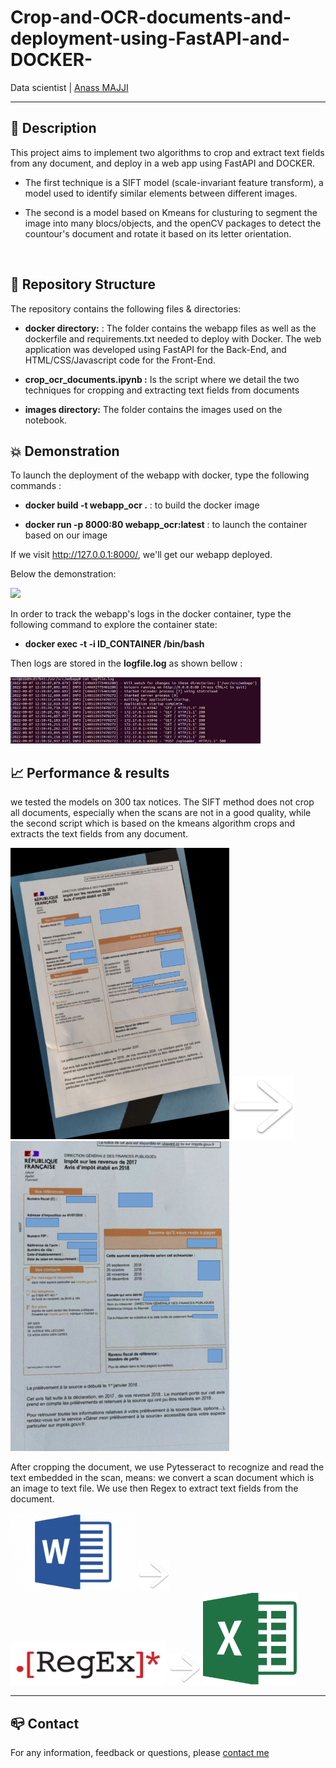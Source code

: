 # Crop-and-OCR-documents-and-deployment-using-FastAPI-and-DOCKER-

Data scientist | [Anass MAJJI](https://www.linkedin.com/in/anass-majji-729773157/)
***

## :monocle_face: Description
This project aims to implement two algorithms to crop and extract text fields from any document, and deploy in a web app using FastAPI and DOCKER.

- The first technique is a SIFT model (scale-invariant feature transform), a model used to identify similar elements between different images.


- The second is a model based on Kmeans for clusturing to segment the image into many blocs/objects, and the openCV packages to detect the countour's document and rotate it based on its letter orientation. 

 </br>

 

## :rocket: Repository Structure
The repository contains the following files & directories:
- **docker directory:** : The folder contains the webapp files as well as the dockerfile and requirements.txt needed to deploy with Docker. The web application was developed using FastAPI for the Back-End, and HTML/CSS/Javascript code for the Front-End.


- **crop_ocr_documents.ipynb :** Is the script where we detail the two techniques for cropping and extracting text fields from documents

- **images directory:** The folder contains the images used on the notebook.



## :collision: Demonstration 

To launch the deployment of the webapp with docker, type the following commands : 


 - **docker build -t webapp_ocr .**  : to build the docker image

 - **docker run -p 8000:80 webapp_ocr:latest** : to launch the container based on our image

 If we visit http://127.0.0.1:8000/, we'll get our webapp deployed.

Below the demonstration:

![](images/gif.gif)


In order to track the webapp's logs in the docker container, type the following command to explore the container state: 

 - **docker exec -t -i ID_CONTAINER /bin/bash**

Then logs are stored in the **logfile.log** as shown bellow : 
<p float="left">
  <img src="images/logs.png" width="400" />
</p>



## :chart_with_upwards_trend: Performance & results



we tested the models on 300 tax notices. The SIFT method does not crop all documents, especially when the scans are not in a good quality, while the second script which is based on the kmeans algorithm crops and extracts the text fields from any document. 


<p float="left">
  <img src="images/1__1_v2.png" width="350" />
    <img src="images/fleche_1.png" width="100" /> 
  <img src="images/corners_v2.png" width="350" /> 
</p>

After cropping the document, we use Pytesseract to recognize and read the text embedded in the scan, means: we convert a scan document which is an image to text file. We use then Regex to extract text fields from the document.

<p float="left">
  <img src="images/word.png" width="200" />
  <img src="images/fleche_1.png" width="50" /> 
  <img src="images/regex.png" width="250" /> 
  <img src="images/fleche_1.png" width="50" /> 
  <img src="images/excel.png" width="150" /> 
</p>


---
## :mailbox_closed: Contact
For any information, feedback or questions, please [contact me][anass-email]





[anass-email]: mailto:anassmajji34@gmail.com
